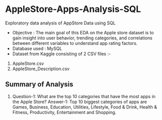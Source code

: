 # AppleStore-Apps-Analysis-SQL
Exploratory data analysis of AppStore Data using SQL

- Objective : The main goal of this EDA on the Apple store dataset is to gain insight into user behavior, trending categories, and correlations between different variables to understand app rating factors.
- Database used : MySQL <br>
- Dataset from Kaggle consisting of 2 CSV files :-
1. AppleStore.csv <br>
2. AppleStore_Description.csv

## Summary of Analysis
1. Question-1: What are the top 10 categories that have the most apps in the Apple Store?
   Answer-1: Top 10 biggest categories of apps are Games, Business, Education, Utilities, Lifestyle, Food & Drink, 
   Health & Fitness, Productivity, Entertainment and Shopping.

